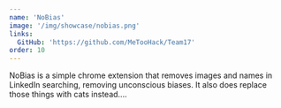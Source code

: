 ```yaml
---
name: 'NoBias'
image: '/img/showcase/nobias.png'
links:
  GitHub: 'https://github.com/MeTooHack/Team17'
order: 10
---
```

NoBias is a simple chrome extension that removes images and names in LinkedIn searching, removing unconscious biases. It also does replace those things with cats instead....
